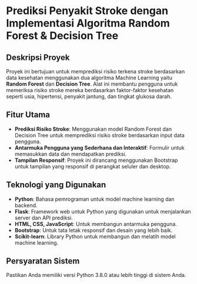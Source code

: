 # Prediksi Penyakit Stroke dengan Implementasi Algoritma Random Forest & Decision Tree

## Deskripsi Proyek

Proyek ini bertujuan untuk memprediksi risiko terkena stroke berdasarkan data kesehatan menggunakan dua algoritma Machine Learning yaitu **Random Forest** dan **Decision Tree**. Alat ini membantu pengguna untuk memeriksa risiko stroke mereka berdasarkan faktor-faktor kesehatan seperti usia, hipertensi, penyakit jantung, dan tingkat glukosa darah.

## Fitur Utama
- **Prediksi Risiko Stroke**: Menggunakan model Random Forest dan Decision Tree untuk memprediksi risiko stroke berdasarkan input data pengguna.
- **Antarmuka Pengguna yang Sederhana dan Interaktif**: Formulir untuk memasukkan data dan mendapatkan prediksi.
- **Tampilan Responsif**: Proyek ini dirancang menggunakan Bootstrap untuk tampilan yang responsif di perangkat seluler dan desktop.

## Teknologi yang Digunakan
- **Python**: Bahasa pemrograman untuk model machine learning dan backend.
- **Flask**: Framework web untuk Python yang digunakan untuk menjalankan server dan API prediksi.
- **HTML, CSS, JavaScript**: Untuk membangun antarmuka pengguna.
- **Bootstrap**: Untuk tata letak responsif dan desain yang lebih baik.
- **Scikit-learn**: Library Python untuk membangun dan melatih model machine learning.
  
## Persyaratan Sistem

Pastikan Anda memiliki versi Python 3.8.0 atau lebih tinggi di sistem Anda.


